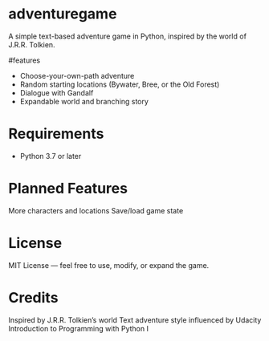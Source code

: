 # adventuregame
A simple text-based adventure game in Python, inspired by the world of J.R.R. Tolkien.

#features
- Choose-your-own-path adventure
- Random starting locations (Bywater, Bree, or the Old Forest)
- Dialogue with Gandalf
- Expandable world and branching story

# Requirements
- Python 3.7 or later

# Planned Features
More characters and locations
Save/load game state

# License
MIT License — feel free to use, modify, or expand the game.

# Credits
Inspired by J.R.R. Tolkien’s world
Text adventure style influenced by Udacity Introduction to Programming with Python I 
